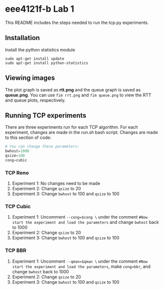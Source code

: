 # eee4121f-b Lab 1

This README includes the steps needed to run the tcp.py experiments.

## Installation

Install the python statistics module
```
sudo apt-get install update
sudo apt-get install python-statistics
```
## Viewing images
The plot graph is saved as **rtt.png** and the queue graph is saved as **queue.png**. You can use `fim rrt.png` and `fim queue.png` to view the RTT and queue plots, respectively.

## Running TCP experiments
There are three experiments run for each TCP algorithm. For each experiment, changes are made in the *run.sh* bash script. Changes are made to this section of code:
```python
# You can change these parameters:
bwhost=1000
qsize=100
cong=cubic
```
### TCP Reno
1. Experiment 1: No changes need to be made
2. Experiment 2: Change `qsize` to 20
3. Experiment 3: Change `bwhost` to 100 and `qsize` to 100

### TCP Cubic
1. Experiment 1: Uncomment `--cong=$cong \` under the comment `#Now start the experiment and load the parameters` and change `bwhost` back to 1000
2. Experiment 2: Change `qsize` to 20
3. Experiment 3: Change `bwhost` to 100 and `qsize` to 100

### TCP BBR
1. Experiment 1: Uncomment `--qman=$qman \` under the comment `#Now start the experiment and load the parameters`, make `cong=bbr`, and change `bwhost` back to 1000
2. Experiment 2: Change `qsize` to 20
3. Experiment 3: Change `bwhost` to 100 and `qsize` to 100
